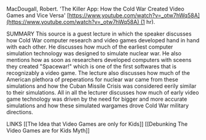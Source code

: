 MacDougall, Robert. 'The Killer App: How the Cold War Created Video Games and Vice Versa' [https://www.youtube.com/watch?v=_otw7hWq58A](https://www.youtube.com/watch?v=_otw7hWq58A) (1 hr).

SUMMARY
This source is a guest lecture in which the speaker discusses how Cold War computer research and video games developed hand in hand with each other. He discusses how much of the earliest computer simulation technology was designed to simulate nuclear war. He also mentions how as soon as researchers developed computers with sceens they created "Spacewar!" which is one of the first softwares that is recognizably a video game. The lecture also discusses how much of the American plethora of preperations for nuclear war came from these simulations and how the Cuban Missile Crisis was considered eerily similar to their simulations. All in all the lecturer discusses how much of early video game technology was driven by the need for bigger and more accurate simulations and how these simulated wargames drove Cold War military directions.

LINKS
[[The Idea that Video Games are only for Kids]]
[[Debunking The Video Games are for Kids Myth]]